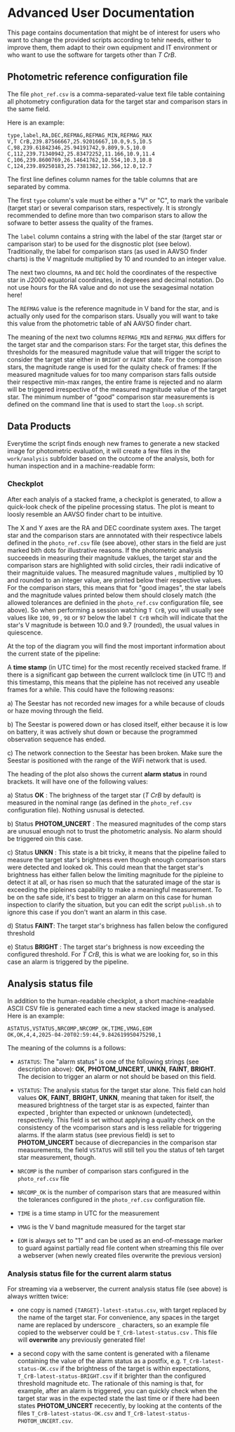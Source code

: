 # Advanced User Documentation


This page contains documentation that might be of interest for users who want to change the provided scripts
according to tehir needs, either to improve them, them adapt to their own equipment and IT environment or who 
want to use the software for targets other than *T CrB*.

## Photometric reference configuration file 

The file  `phot_ref.csv` is a comma-separated-value text file table containing all photometry 
configuration data for the target star and comparison stars in the same field. 

Here is an example:

```
type,label,RA,DEC,REFMAG,REFMAG_MIN,REFMAG_MAX
V,T CrB,239.87566667,25.92016667,10.0,9.5,10.5
C,98,239.61842346,25.94191742,9.809,9.5,10.0
C,112,239.71340942,25.83472252,11.166,10.9,11.4
C,106,239.8600769,26.14641762,10.554,10.3,10.8
C,124,239.89250183,25.7381382,12.366,12.0,12.7
```

The first line defines column names for the table columns that are separated by comma. 

The first `type` column's vale  must be either a "V" or "C", to mark the varibale (target star) or several 
comparison stars, respectively. It is strongly recommended to define more than two comparison stars to allow the sofware to better assess the quality of the frames.

The `label` column contains a string with the label of the star (target star or camparison star) to be used 
for the disgnostic plot (see below). Traditionally, the label for comparison stars (as used in AAVSO finder charts) 
is the V magnitude multiplied by 10 and rounded to an integer value. 

The next two cloumns, `RA` and `DEC` hold the coordinates of the respective star in J2000 equatorial 
coordinates, in degreees and decimal notation. Do not use hours for the RA value and do not use the sexagesimal notation here!

The `REFMAG` value is the reference magnitude in V band for the star, and is actually only used for the 
comparison stars. Usually you will want to take this value from the photometric table of aN AAVSO 
finder chart. 

The meaning of the next two columns `REFMAG_MIN` and `REFMAG_MAX` differs for the target star and the comparison stars:
For the target star, this defines the thresholds for the measured magnitude value that will trigger the script 
to consider the target star either in `BRIGHT` or `FAINT` state. 
For the comparison stars, the magnitude range is used for the qulaity check of frames: 
If the measured magnitude values for too many comparison stars falls outside their respective min-max ranges, 
the entire frame is rejected and no alarm will be triggered irrespective of the measured magnitude value of the target star. 
The minimum number of "good" comparison star measurements is defined on the command line that is used to start the `loop.sh` script.



## Data Products 

Everytime the script finds enough new frames to generate a new stacked image for photometric evaluation, 
it will create a few files in the `work/analysis` subfolder based on the outcome of the analysis, both for human inspection and in a machine-readable form:

### Checkplot 
After each analyis of a stacked frame, a checkplot is generated, to allow a quick-look check of the 
pipeline processing status. The plot is meant to loosly resemble an AAVSO finder chart to be intuitive.

The X and Y axes are the RA and DEC coordinate system axes. The target star and the comparison stars are
annnotated with their respectivce labels defined in the `photo_ref.csv` file (see above), other stars in the field are 
just marked bith dots for illustrative reasons. If the photometric analysis succeeeds in measuring their magnitude vaklues, the target star and the comparison stars are highlighted with solid circles, their radii indicative of their magnituide values. The measured magnitude values , multiplied by 10 and rounded to an integer value, are printed below their respective values. For the comparison stars, this means that for "good images", the 
star labels and the magnitude values printed below them should closely match (the allowed tolerances are definied in the `photo_ref.csv` configuration file, see above). So when performing a session watching `T CrB`, you will usually see values like `100`, `99` , `98` or `97` below the label `T CrB` whcih will indicate that the star's V magnitude is between 10.0 and 9.7 (rounded), the usual values in quiescence. 

At the top of the diagram you will find the most important information about the current state of the pipeline:

A **time stamp** (in UTC time) for the most recently received stacked frame. If there is a 
significant gap between the current wallclock time (in UTC !!) and this timestamp, this means that the pipleine has not received any useable frames for a while. This could have the following reasons:

a) The Seestar has not recorded new images for a while because of clouds or haze moving through the field.

b) The Seestar is powered down or has closed itself, either because it is low on battery, it was actively shut down or because the programmed observation sequence has ended.

c) The network connection to the Seestar has been broken. Make sure the Seestar is positioned with the range of the WiFi network that is used. 
 

The heading of the plot also shows the current **alarm status** in round brackets. It will have one of the following values:

a) Status **OK** : The brighness of the target star (*T CrB* by default) is measured in the nominal range (as defined in the `photo_ref.csv` configuration file). Nothing usnusal is detected. 

b) Status **PHOTOM_UNCERT** : The measured magnitudes of the comp stars are unusual enough not to trust the photometric analysis. No alarm should be triggered oin this case.

c) Status **UNKN** : This state is a bit tricky, it means that the pipeline failed to measure the target star's brightness even though enough comparison stars were detected and looked ok. This could mean that the target star's brightness has either fallen below the limiting magnitude for the pipleine to detect it at all, or has risen so much that the saturated image of the star is exceeding the pipleines capability to make a meaningful measurement. To be on the safe side, it's best to trigger an alarm on this case for human inspection to clarify the situation, but you can edit the script `publish.sh` to ignore this case if you don't want an alarm in this case.

d) Status **FAINT**: The target star's brighness has fallen below the configured threshold

e) Status **BRIGHT** : The target star's brighness is now exceeding the configured threshold. For *T CrB*, this is what we are looking for, so in this case an alarm is triggered by the pipeline.


## Analysis status file
In addition to the human-readable checkplot, a short machine-readable ASCII CSV file is generated 
each time a new stacked image is analysed. 
Here is an example:

```
ASTATUS,VSTATUS,NRCOMP,NRCOMP_OK,TIME,VMAG,EOM
OK,OK,4,4,2025-04-20T02:59:44,9.842619950475298,1
```

The meaning of the columns is a follows:

* `ASTATUS`: The "alarm status" is one of the following strings (see description above): **OK**, 
**PHOTOM_UNCERT**, **UNKN**, **FAINT**, **BRIGHT**. The decision to trigger an alarm or not should be based on this field.

* `VSTATUS`: The analysis status for the target star alone. This field can hold values  **OK**, **FAINT**, **BRIGHT**, **UNKN**, meaning that taken for itself, the measured brightness of the target star is 
as expected, fainter than expected , brighter than expected or unknown (undetected), respectively. This field is set without applying a quality check on the consistency of the vcomparison stars and is less
reliable for triggering alarms. If the alarm status (see previous field) is set to **PHOTOM_UNCERT** 
because of diecrepancies in the comparison star measurements, the field `VSTATUS` will still tell you 
the status of teh target star measurement, though.

* `NRCOMP` is the number of comparison stars configured in the `photo_ref.csv` file 

* `NRCOMP_OK` is the number of comparison stars that are measured within the tolerances configured
in the `photo_ref.csv` configuration file.

* `TIME` is a time stamp in UTC for the measurement

* `VMAG` is the V band magnitude measured for the target star

* `EOM` is always set to "1" and can be used as an end-of-message marker to guard against partially read 
file content when streaming this file over a webserver (when newly created files overwrite the previous version)

 

### Analysis status file for the current alarm status

For streaming via a webserver, the current analysis status file (see above) is always written twice: 

* one copy is named `{TARGET}-latest-status.csv`, with target replaced by the name of the target star. 
For convenience, any spaces in the target name are replaced by underscore `_` characters, so an example file copied to the webserver 
could be `T_CrB-latest-status.csv` . 
This file will **overwrite** any previously generated file!

* a second copy with the same content is generated with a filename containing the value of the alarm status as a postfix, e.g.
`T_CrB-latest-status-OK.csv`  if the brightness of the target is within expectations, `T_CrB-latest-status-BRIGHT.csv` if it brighter than the configured threshold magnitude etc. 
The rationale of this naming is that, for example, after an alarm is triggered, you can quickly check 
when the target star was in the expected state the last time or if there had been states **PHOTOM_UNCERT**
rececently, by looking at the contents of the files `T_CrB-latest-status-OK.csv` and `T_CrB-latest-status-PHOTOM_UNCERT.csv`. 


